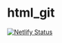 # html_git
[![Netlify Status](https://api.netlify.com/api/v1/badges/6b05e34b-c605-4998-9b43-47f51cef4213/deploy-status)](https://app.netlify.com/sites/salao-de-beleza/deploys)

